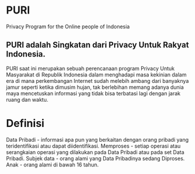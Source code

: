 # PURI
Privacy Program for the Online  people of Indonesia
##  PURI adalah Singkatan dari Privacy Untuk Rakyat Indonesia.
PURI saat ini merupakan sebuah perencanaan program Privacy Untuk Masyarakat di Republik Indonesia dalam menghadapi masa kekinian dalam era di mana perkembangan Internet sudah melebih ambang dari banyaknya jamur seperti ketika dimusim hujan, tak berlebihan memang adanya dunia maya mencetuskan informasi yang tidak bisa terbatasi lagi dengan jarak ruang dan waktu.
# Definisi
Data Pribadi  - informasi apa pun yang berkaitan dengan orang pribadi yang teridentifikasi atau dapat diidentifikasi.
Memproses  - setiap operasi atau serangkaian operasi yang dilakukan pada Data Pribadi atau pada set Data Pribadi.
Subjek data  - orang alami yang Data Pribadinya sedang Diproses.
Anak - orang alami di bawah 16 tahun.
